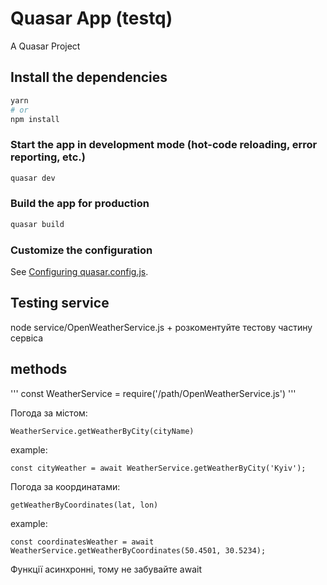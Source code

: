 # Quasar App (testq)

A Quasar Project

## Install the dependencies

```bash
yarn
# or
npm install
```

### Start the app in development mode (hot-code reloading, error reporting, etc.)

```bash
quasar dev
```

### Build the app for production

```bash
quasar build
```

### Customize the configuration

See [Configuring quasar.config.js](https://v2.quasar.dev/quasar-cli-vite/quasar-config-js).

## Testing service

node service/OpenWeatherService.js + розкоментуйте тестову частину сервіса

## methods
'''
const WeatherService = require('/path/OpenWeatherService.js')
'''

Погода за містом:
```
WeatherService.getWeatherByCity(cityName)
```

example:

```
const cityWeather = await WeatherService.getWeatherByCity('Kyiv');
```
Погода за координатами:
```
getWeatherByCoordinates(lat, lon)
```
example: 
```
const coordinatesWeather = await WeatherService.getWeatherByCoordinates(50.4501, 30.5234);
```
Функції асинхронні, тому не забувайте await
